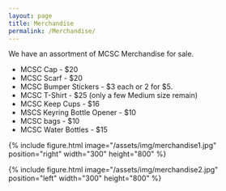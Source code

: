 ```yaml
---
layout: page
title: Merchandise
permalink: /Merchandise/
---
```


We have an assortment of MCSC Merchandise for sale. 

- MCSC Cap - $20
- MCSC Scarf - $20
- MCSC Bumper Stickers - $3 each or 2 for $5.
- MCSC  T-Shirt - $25 (only a few Medium size remain)
- MCSC Keep Cups - $16
- MSCS Keyring Bottle Opener - $10
- MCSC bags - $10
- MCSC Water Bottles - $15

{% include figure.html image="/assets/img/merchandise1.jpg" position="right" width="300" height="800" %}

{% include figure.html image="/assets/img/merchandise2.jpg" position="left" width="300" height="800" %}
